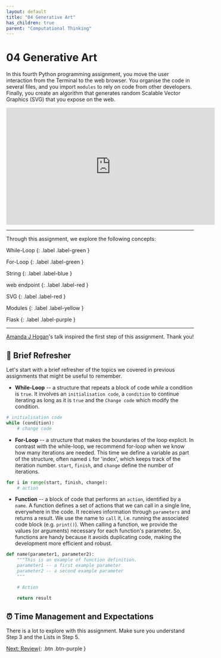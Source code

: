 ```yaml
---
layout: default
title: "04 Generative Art"
has_children: true
parent: "Computational Thinking"
---
```


# 04 Generative Art

In this fourth Python programming assignment, you move the user interaction from the Terminal to the web browser. You organise the code in several files, and you import `modules` to rely on code from other developers. Finally, you create an algorithm that generates random Scalable Vector Graphics (SVG) that you expose on the web. 

<div style="text-align: center">
    <iframe width="560" height="315" src="https://www.youtube-nocookie.com/embed/f4cK9KKObQA" frameborder="0" allow="accelerometer; autoplay; clipboard-write; encrypted-media; gyroscope; picture-in-picture" allowfullscreen></iframe>
</div>


---

Through this assignment, we explore the following concepts:

While-Loop
{: .label .label-green }

For-Loop
{: .label .label-green }

String
{: .label .label-blue }

web endpoint
{: .label .label-red }

SVG
{: .label .label-red }

Modules
{: .label .label-yellow }

Flask
{: .label .label-purple }

---

[Amanda J Hogan](https://2019.pycon-au.org/talks/pretty-vector-graphics--playing-with-svg-in-python)'s talk inspired the first step of this assignment. Thank you! 


## 💨  Brief Refresher

Let's start with a brief refresher of the topics we covered in previous assignments that might be useful to remember.

* **While-Loop** -- a structure that repeats a block of code _while_ a condition is `true`. It involves an `initialisation code`, a `condition` to continue iterating as long as it is `true` and the 
`Change code` which modify the condition.

```python
# initialisation code
while (condition):
    # change code
```

* **For-Loop** -- a structure that makes the boundaries of the loop explicit. In contrast with the while-loop, we recommend for-loop when we know how many iterations are needed. This time we define a variable as part of the structure, often named `i` for 'index', which keeps track of the iteration number. `start`, `finish`, and `change` define the number of iterations.

```python
for i in range(start, finish, change):
    # action
```

* **Function** -- a block of code that performs an `action`, identified by a `name`. A function defines a set of actions that we can call in a single line, everywhere in the code. It receives information through `parameters` and returns a result. We use the name to `call` it, i.e. running the associated code block (e.g. `print()`). When calling a function, we provide the values (or arguments) necessary for each function's parameter. So, functions are handy because it avoids duplicating code, making the development more efficient and robust.

```python
def name(parameter1, parameter2):
    """This is an example of function definition.
    parameter1 -- a first example parameter
    parameter2 -- a second example parameter
    """

    # Action

    return result
```


## ⏰  Time Management and Expectations

There is a lot to explore with this assignment. Make sure you understand Step 3 and the Lists in Step 5.

[Next: Review]({{site.baseurl}}/computational-thinking/04-generative-art/step1-review){: .btn .btn-purple }